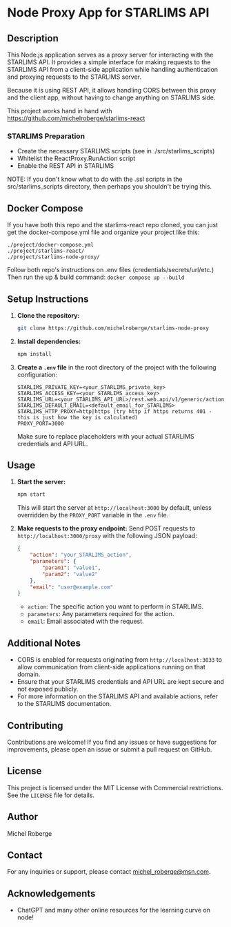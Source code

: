 # Node Proxy App for STARLIMS API

## Description
This Node.js application serves as a proxy server for interacting with the STARLIMS API. It provides a simple interface for making requests to the STARLIMS API from a client-side application while handling authentication and proxying requests to the STARLIMS server.

Because it is using REST API, it allows handling CORS between this proxy and the client app, without having to change anything on STARLIMS side.

This project works hand in hand with https://github.com/michelroberge/starlims-react

### STARLIMS Preparation
- Create the necessary STARLIMS scripts (see in ./src/starlims_scripts)
- Whitelist the ReactProxy.RunAction script
- Enable the REST API in STARLIMS

NOTE: If you don't know what to do with the .ssl scripts in the src/starlims_scripts directory, then perhaps you shouldn't be trying this.

## Docker Compose
If you have both this repo and the starlims-react repo cloned, you can just get the docker-compose.yml file and organize your project like this:
```
./project/docker-compose.yml
./project/starlims-react/
./project/starlims-node-proxy/
```
Follow both repo's instructions on .env files (credentials/secrets/url/etc.)
Then run the up & build command:
`docker compose up --build`

## Setup Instructions
1. **Clone the repository:**
   ```sh
   git clone https://github.com/michelroberge/starlims-node-proxy
   ```
2. **Install dependencies:**
   ```sh
   npm install
   ```
3. **Create a `.env` file** in the root directory of the project with the following configuration:
   ```env
   STARLIMS_PRIVATE_KEY=<your_STARLIMS_private_key>
   STARLIMS_ACCESS_KEY=<your_STARLIMS_access_key>
   STARLIMS_URL=<your_STARLIMS_API_URL>/rest.web.api/v1/generic/action
   STARLIMS_DEFAULT_EMAIL=<default_email_for_STARLIMS>
   STARLIMS_HTTP_PROXY=http|https (try http if https returns 401 - this is just how the key is calculated)
   PROXY_PORT=3000
   ```
   Make sure to replace placeholders with your actual STARLIMS credentials and API URL.

## Usage
1. **Start the server:**
   ```sh
   npm start
   ```
   This will start the server at `http://localhost:3000` by default, unless overridden by the `PROXY_PORT` variable in the `.env` file.

2. **Make requests to the proxy endpoint:**
   Send POST requests to `http://localhost:3000/proxy` with the following JSON payload:
   ```json
   {
       "action": "your_STARLIMS_action",
       "parameters": {
           "param1": "value1",
           "param2": "value2"
       },
       "email": "user@example.com"
   }
   ```
   - `action`: The specific action you want to perform in STARLIMS.
   - `parameters`: Any parameters required for the action.
   - `email`: Email associated with the request.

## Additional Notes
- CORS is enabled for requests originating from `http://localhost:3033` to allow communication from client-side applications running on that domain.
- Ensure that your STARLIMS credentials and API URL are kept secure and not exposed publicly.
- For more information on the STARLIMS API and available actions, refer to the STARLIMS documentation.

## Contributing
Contributions are welcome! If you find any issues or have suggestions for improvements, please open an issue or submit a pull request on GitHub.

## License
This project is licensed under the MIT License with Commercial restrictions. See the `LICENSE` file for details.

## Author
Michel Roberge

## Contact
For any inquiries or support, please contact michel_roberge@msn.com.

## Acknowledgements
- ChatGPT and many other online resources for the learning curve on node!
